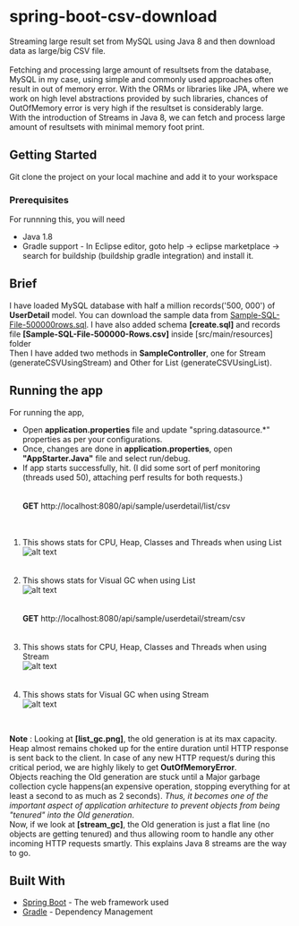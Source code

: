 # spring-boot-csv-download
Streaming large result set from MySQL using Java 8 and then download data as large/big CSV file. <br/><br/>Fetching and processing large amount of resultsets from the database, MySQL in my case, using simple and commonly used approaches often result in out of memory error. With the ORMs or libraries like JPA, where we work on high level abstractions provided by such libraries, chances of OutOfMemory error is very high if the resultset is considerably large.
<br/>With the introduction of Streams in Java 8, we can fetch and process large amount of resultsets with minimal memory foot print.

## Getting Started

Git clone the project on your local machine and add it to your workspace

### Prerequisites

For runnning this, you will need
- Java 1.8
- Gradle support - In Eclipse editor, goto help -> eclipse marketplace -> search for buildship (buildship gradle integration) and install it.

## Brief
I have loaded MySQL database with half a million records('500, 000') of **UserDetail** model. You can download the sample data from [Sample-SQL-File-500000rows.sql](http://www.sample-videos.com/sql/Sample-SQL-File-500000rows.sql). I have also added schema **[create.sql]** and records file **[Sample-SQL-File-500000-Rows.csv]** inside [src/main/resources] folder <br/>
Then I have added two methods in **SampleController**, one for Stream (generateCSVUsingStream) and Other for List (generateCSVUsingList).

## Running the app

For running the app,
- Open **application.properties** file and update "spring.datasource.*" properties as per your configurations.
- Once, changes are done in **application.properties**, open **"AppStarter.Java"** file and select run/debug.
- If app starts successfully, hit. (I did some sort of perf monitoring (threads used 50), attaching perf results for both requests.)<br/><br/><br/>
**GET** http://localhost:8080/api/sample/userdetail/list/csv
<br/><br/><br/>
1. This shows stats for CPU, Heap, Classes and Threads when using List <br/>
![alt text](https://github.com/greyseal/spring-boot-csv-download/blob/master/src/main/resources/list_monitor.png "Using List Monitor")
<br/><br/><br/>
2. This shows stats for Visual GC when using List<br/>
![alt text](https://github.com/greyseal/spring-boot-csv-download/blob/master/src/main/resources/list_gc.png "Using List GC")
<br/><br/><br/>
**GET** http://localhost:8080/api/sample/userdetail/stream/csv
<br/><br/><br/>
1. This shows stats for CPU, Heap, Classes and Threads when using Stream <br/>
![alt text](https://github.com/greyseal/spring-boot-csv-download/blob/master/src/main/resources/stream_monitor.png "Using Stream Monitor")
<br/><br/><br/>
2. This shows stats for Visual GC when using Stream<br/>
![alt text](https://github.com/greyseal/spring-boot-csv-download/blob/master/src/main/resources/stream_gc.png "Using Stream GC")
<br/>

**Note** :  Looking at **[list_gc.png]**, the old generation is at its max capacity. Heap almost remains choked up for the entire duration until HTTP response is sent back to the client. In case of any new HTTP request/s during this critical period, we are highly likely to get **OutOfMemoryError**. <br/>
Objects reaching the Old generation are stuck until a Major garbage collection cycle happens(an expensive operation, stopping everything for at least a second to as much as 2 seconds). _Thus, it becomes one of the important aspect of application arhitecture to prevent objects from being "tenured" into the Old generation_.<br/>
Now, if we look at **[stream_gc]**, the Old generation is just a flat line (no objects are getting tenured) and thus allowing room to handle any other incoming HTTP requests smartly. This explains Java 8 streams are the way to go.

## Built With
* [Spring Boot](https://projects.spring.io/spring-boot/) - The web framework used
* [Gradle](https://gradle.org/) - Dependency Management
